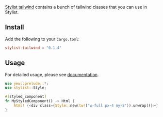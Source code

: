 [Stylist tailwind](Stylist-tailwind) contains a bunch of tailwind classes that you can use in Stylist.

## Install

Add the following to your `Cargo.toml`:

```toml
stylist-tailwind = "0.1.4"
```

## Usage

For detailed usage, please see
[documentation](https://docs.rs/crate/stylist-tailwind/).

```rust
use yew::prelude::*;
use stylist::Style;

#[styled_component]
fn MyStyledComponent() -> Html {
    html! {<div class={Style::new(tw!("w-full px-4 my-8")).unwrap()}>{"Hello World!"}</div>}
}
```
